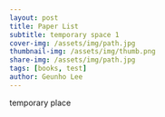 ```yaml
---
layout: post
title: Paper List
subtitle: temporary space 1
cover-img: /assets/img/path.jpg
thumbnail-img: /assets/img/thumb.png
share-img: /assets/img/path.jpg
tags: [books, test]
author: Geunho Lee
---
```


temporary place
